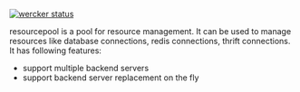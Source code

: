 [![wercker status](https://app.wercker.com/status/0023c298ffb864891b0d3bab0951bba9/m/master "wercker status")](https://app.wercker.com/project/byKey/0023c298ffb864891b0d3bab0951bba9)


resourcepool is a pool for resource management. It can be used to manage resources like database connections, redis connections, thrift connections. It has following features:

- support multiple backend servers
- support backend server replacement on the fly

